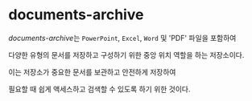 # documents-archive

*documents-archive*는 `PowerPoint`, `Excel`, `Word` 및 'PDF' 파일을 포함하여 

다양한 유형의 문서를 저장하고 구성하기 위한 중앙 위치 역할을 하는 저장소이다.

이는 저장소가 중요한 문서를 보관하고 안전하게 저장하여 

필요할 때 쉽게 액세스하고 검색할 수 있도록 하기 위한 것이다.
